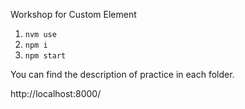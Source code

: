 Workshop for Custom Element

1. `nvm use`
2. `npm i`
3. `npm start`

You can find the description of practice in each folder.

http://localhost:8000/
